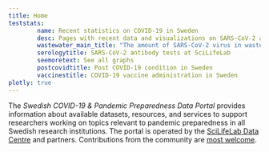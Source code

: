 ```yaml
---
title: Home
teststats:
        name: Recent statistics on COVID-19 in Sweden
        desc: Pages with recent data and visualizations on SARS-CoV-2 and COVID-19 tests carried out at various research facilities.
        wastewater_main_title: "The amount of SARS-CoV-2 virus in wastewater in cities across Sweden"
        serologytitle: SARS-CoV-2 antibody tests at SciLifeLab
        seemoretext: See all graphs
        postcovidtitle: Post COVID-19 condition in Sweden
        vaccinestitle: COVID-19 vaccine administration in Sweden
plotly: true
---
```


The *Swedish COVID-19 & Pandemic Preparedness Data Portal* provides information about available datasets, resources, and services to support researchers working on topics relevant to pandemic preparedness in all Swedish research institutions. The portal is operated by the [SciLifeLab Data Centre](https://scilifelab.se/data/) and partners. Contributions from the community are [most welcome](/contribute/).
